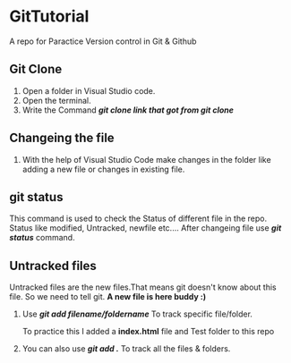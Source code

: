 # GitTutorial
A repo for Paractice Version control in Git &amp; Github

## Git Clone

1. Open a folder in Visual Studio code.
2. Open the terminal.
3. Write the Command **_git clone link that got from git clone_**

   

## Changeing the file

1. With the help of Visual Studio Code make changes in the folder like adding a new file or changes in existing file.

## git status

This command is used to check the Status of different file in the repo.
Status like modified, Untracked, newfile etc....
After changeing file use **_git status_** command.

## Untracked files
 
Untracked files are the new files.That means git doesn't know about this file. So we need to tell git. **A new file is here buddy :)**

1. Use **_git add filename/foldername_** To track specific file/folder.
    
    To practice this I added a **index.html** file and Test folder to this repo

2. You can also use **_git add ._** To track all the files &amp; folders.





